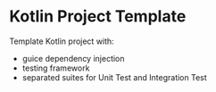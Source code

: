 # Kotlin Project Template
Template Kotlin project with:
 - guice dependency injection
 - testing framework
 - separated suites for Unit Test and Integration Test
